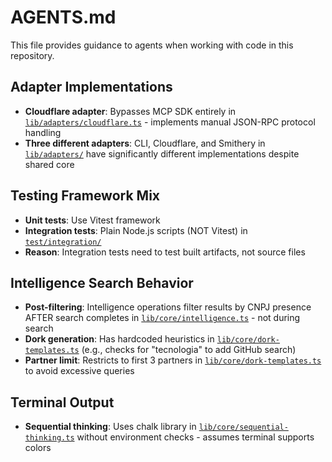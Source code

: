 # AGENTS.md

This file provides guidance to agents when working with code in this repository.

## Adapter Implementations

- **Cloudflare adapter**: Bypasses MCP SDK entirely in [`lib/adapters/cloudflare.ts`](lib/adapters/cloudflare.ts:62-153) - implements manual JSON-RPC protocol handling
- **Three different adapters**: CLI, Cloudflare, and Smithery in [`lib/adapters/`](lib/adapters/) have significantly different implementations despite shared core

## Testing Framework Mix

- **Unit tests**: Use Vitest framework
- **Integration tests**: Plain Node.js scripts (NOT Vitest) in [`test/integration/`](test/integration/)
- **Reason**: Integration tests need to test built artifacts, not source files

## Intelligence Search Behavior

- **Post-filtering**: Intelligence operations filter results by CNPJ presence AFTER search completes in [`lib/core/intelligence.ts`](lib/core/intelligence.ts:147) - not during search
- **Dork generation**: Has hardcoded heuristics in [`lib/core/dork-templates.ts`](lib/core/dork-templates.ts:151-159) (e.g., checks for "tecnologia" to add GitHub search)
- **Partner limit**: Restricts to first 3 partners in [`lib/core/dork-templates.ts`](lib/core/dork-templates.ts:165) to avoid excessive queries

## Terminal Output

- **Sequential thinking**: Uses chalk library in [`lib/core/sequential-thinking.ts`](lib/core/sequential-thinking.ts:1) without environment checks - assumes terminal supports colors